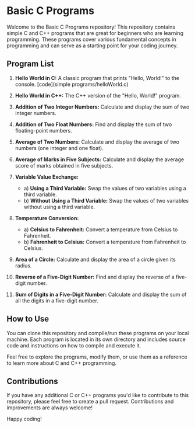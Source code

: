# Basic C Programs

Welcome to the Basic C Programs repository! This repository contains simple C and C++ programs that are great for beginners who are learning programming. These programs cover various fundamental concepts in programming and can serve as a starting point for your coding journey.

## Program List

1. **Hello World in C:** A classic program that prints "Hello, World!" to the console. [code](simple programs/helloWorld.c)

2. **Hello World in C++:** The C++ version of the "Hello, World!" program.

3. **Addition of Two Integer Numbers:** Calculate and display the sum of two integer numbers.

4. **Addition of Two Float Numbers:** Find and display the sum of two floating-point numbers.

5. **Average of Two Numbers:** Calculate and display the average of two numbers (one integer and one float).

6. **Average of Marks in Five Subjects:** Calculate and display the average score of marks obtained in five subjects.

7. **Variable Value Exchange:**
    - a) **Using a Third Variable:** Swap the values of two variables using a third variable.
    - b) **Without Using a Third Variable:** Swap the values of two variables without using a third variable.

8. **Temperature Conversion:**
    - a) **Celsius to Fahrenheit:** Convert a temperature from Celsius to Fahrenheit.
    - b) **Fahrenheit to Celsius:** Convert a temperature from Fahrenheit to Celsius.

9. **Area of a Circle:** Calculate and display the area of a circle given its radius.

10. **Reverse of a Five-Digit Number:** Find and display the reverse of a five-digit number.

11. **Sum of Digits in a Five-Digit Number:** Calculate and display the sum of all the digits in a five-digit number.

## How to Use

You can clone this repository and compile/run these programs on your local machine. Each program is located in its own directory and includes source code and instructions on how to compile and execute it.

Feel free to explore the programs, modify them, or use them as a reference to learn more about C and C++ programming.

## Contributions

If you have any additional C or C++ programs you'd like to contribute to this repository, please feel free to create a pull request. Contributions and improvements are always welcome!

Happy coding!
